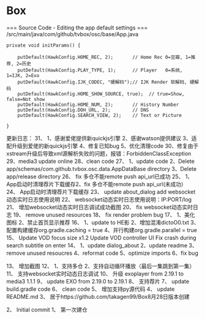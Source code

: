 # Box

=== Source Code - Editing the app default settings ===
/src/main/java/com/github/tvbox/osc/base/App.java

    private void initParams() {

        putDefault(HawkConfig.HOME_REC, 2);       // Home Rec 0=豆瓣, 1=推荐, 2=历史
        putDefault(HawkConfig.PLAY_TYPE, 1);      // Player   0=系统, 1=IJK, 2=Exo
        putDefault(HawkConfig.IJK_CODEC, "硬解码");// IJK Render 软解码, 硬解码
        putDefault(HawkConfig.HOME_SHOW_SOURCE, true);  // true=Show, false=Not show
        putDefault(HawkConfig.HOME_NUM, 2);       // History Number
        putDefault(HawkConfig.DOH_URL, 2);        // DNS
        putDefault(HawkConfig.SEARCH_VIEW, 2);    // Text or Picture

    }

更新日志：
31、
1、感谢爱佬提供新quickjs引擎
2、感谢watson提供建议
3、适配升级到爱佬的新quickjs引擎
4、修复已知bug
5、优化清理code
30、修复由于xstream升级后导致xml源解析失败的问题，报错：ForbiddenClassException
29、media3 update online
28、clean code
27、
1、update code
2、Delete app/schemas/com.github.tvbox.osc.data.AppDataBase directory
3、Delete app/release directory
26、
fix 多仓不能remote push api_url已成功
25、
1、App启动时清理荐片下载缓存2、fix 多仓不能remote push api_url(未成功）
24、
App启动时清理荐片下载缓存
23、
update about_dialog add websocket动态实时日志使用说明
22、
websocket动态实时日志使用说明：IP:PORT/log
21、
增加websocket动态实时日志调试成功截图
20、
fix websocket动态实时日志
19、
remove unused resources
18、
fix render problem bug
17、
1、美化图标
2、禁止首页显示推荐
16、
1、update to HE影
2、增加混淆dictoO0.txt
3、配置构建缓存org.gradle.caching = true
4、并行构建org.gradle.parallel = true
15、
Update VOD focus size x1.2
Update VOD controller UI
Fix crash during search subtitle on enter
14、
1、update dialog_about
2、update readme
3、remove unused resoucres
4、reformat code
5、optimize  imports
6、fix bug

13、
增加截图
12、
1、支持多仓
2、支持自动循环播放（最后一集跳到第一集）
11、
支持websocket实时动态日志调试
10、
升级 exoplayer from 2.19.1 to media3 1.1.1
9、
update EXO from 2.19.0 to 2.19.1
8、
支持荐片
7、
update build.gradle code
6、
clean code
5、
增加支持py源代码
4、
update README.md
3、
居于https://github.com/takagen99/Box8月28日版本创建

2、
Initial commit
1、
第一次建仓